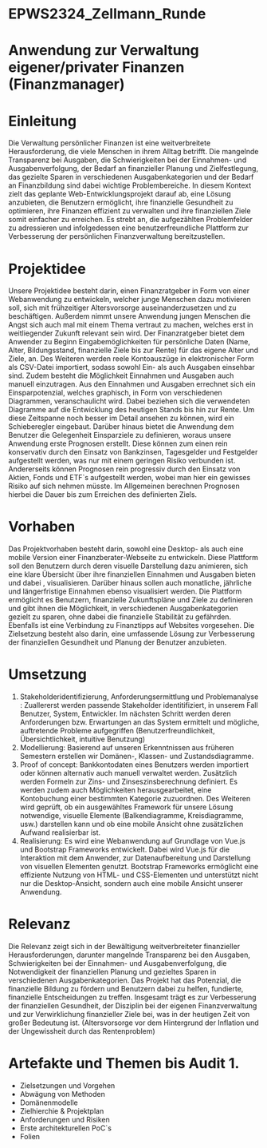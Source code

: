 # EPWS2324_Zellmann_Runde

# Anwendung zur Verwaltung eigener/privater Finanzen (Finanzmanager)

# Einleitung

Die Verwaltung persönlicher Finanzen ist eine weitverbreitete Herausforderung, die viele Menschen in ihrem Alltag betrifft. Die mangelnde Transparenz bei Ausgaben, die Schwierigkeiten bei der Einnahmen- und Ausgabenverfolgung, der Bedarf an finanzieller Planung und Zielfestlegung, das gezielte Sparen in verschiedenen Ausgabenkategorien und der Bedarf an Finanzbildung sind dabei wichtige Problembereiche. In diesem Kontext zielt das geplante Web-Entwicklungsprojekt darauf ab, eine Lösung anzubieten, die Benutzern ermöglicht, ihre finanzielle Gesundheit zu optimieren, ihre Finanzen effizient zu verwalten und ihre finanziellen Ziele somit einfacher zu erreichen. Es strebt an, die aufgezählten Problemfelder zu adressieren und infolgedessen eine benutzerfreundliche Plattform zur Verbesserung der persönlichen Finanzverwaltung bereitzustellen.

# Projektidee

Unsere Projektidee besteht darin, einen Finanzratgeber in Form von einer Webanwendung zu entwickeln, welcher junge Menschen dazu motivieren soll, sich mit frühzeitiger Altersvorsorge auseinanderzusetzen und zu beschäftigen. Außerdem nimmt unsere Anwendung jungen Menschen die Angst sich auch mal mit einem Thema vertraut zu machen, welches erst in weitliegender Zukunft relevant sein wird. Der Finanzratgeber bietet dem Anwender zu Beginn Eingabemöglichkeiten für persönliche Daten (Name, Alter, Bildungsstand, finanzielle Ziele bis zur Rente) für das eigene Alter und Ziele, an. Des Weiteren werden reele Kontoauszüge in elektronischer Form als CSV-Datei importiert, sodass sowohl Ein- als auch Ausgaben einsehbar sind. Zudem besteht die Möglichkeit Einnahmen und Ausgaben auch manuell einzutragen. Aus den Einnahmen und Ausgaben errechnet sich ein Einsparpotenzial, welches graphisch, in Form von verschiedenen Diagrammen, veranschaulicht wird. Dabei beziehen sich die verwendeten Diagramme auf die Entwicklung des heutigen Stands bis hin zur Rente. Um diese Zeitspanne noch besser im Detail ansehen zu können, wird ein Schieberegler eingebaut. Darüber hinaus bietet die Anwendung dem Benutzer die Gelegenheit Einsparziele zu definieren, woraus unsere Anwendung erste Prognosen erstellt. Diese können zum einen rein konservativ durch den Einsatz von Bankzinsen, Tagesgelder und Festgelder aufgestellt werden, was nur mit einem geringen Risiko verbunden ist. Andererseits können Prognosen rein progressiv durch den Einsatz von Aktien, Fonds und ETF`s aufgestellt werden, wobei man hier ein gewisses Risiko auf sich nehmen müsste. Im Allgemeinen berechnen Prognosen hierbei die Dauer bis zum Erreichen des definierten Ziels. 

# Vorhaben 

Das Projektvorhaben besteht darin, sowohl eine Desktop- als auch eine mobile Version einer Finanzberater-Webseite zu entwickeln. Diese Plattform soll den Benutzern durch deren visuelle Darstellung dazu animieren, sich  eine klare Übersicht über ihre finanziellen Einnahmen und Ausgaben bieten und dabei , visualisieren. Darüber hinaus sollen auch monatliche, jährliche und längerfristige Einnahmen ebenso visualisiert werden. Die Plattform ermöglicht es Benutzern, finanzielle Zukunftspläne und Ziele zu definieren und gibt ihnen die Möglichkeit, in verschiedenen Ausgabenkategorien gezielt zu sparen, ohne dabei die finanzielle Stabilität zu gefährden. Ebenfalls ist eine Verbindung zu Finanztipps auf Websites vorgesehen. Die Zielsetzung besteht also darin, eine umfassende Lösung zur Verbesserung der finanziellen Gesundheit und Planung der Benutzer anzubieten.

# Umsetzung

1. Stakeholderidentifizierung, Anforderungsermittlung und Problemanalyse : Zuallererst werden passende Stakeholder identitifiziert, in unserem Fall Benutzer, System, Entwickler. Im nächsten Schritt werden deren Anforderungen bzw. Erwartungen an das System ermittelt und mögliche, auftretende Probleme aufgegriffen (Benutzerfreundlichkeit, Übersichtlichkeit, intuitive Benutzung)
2. Modellierung: Basierend auf unseren Erkenntnissen aus früheren Semestern erstellen wir Domänen-, Klassen- und Zustandsdiagramme.
3. Proof of concept: Bankkontodaten eines Benutzers werden importiert oder können alternativ auch manuell verwaltet werden. Zusätzlich werden Formeln zur Zins- und Zinseszinsberechnung definiert. Es werden  zudem auch Möglichkeiten herausgearbeitet, eine Kontobuchung einer bestimmten Kategorie zuzuordnen. Des Weiteren wird geprüft, ob ein ausgewähltes Framework für unsere Lösung notwendige, visuelle Elemente (Balkendiagramme, Kreisdiagramme, usw.) darstellen kann und ob eine mobile Ansicht ohne zusätzlichen Aufwand realisierbar ist.
4. Realisierung: Es wird eine Webanwendung auf Grundlage von Vue.js und Bootstrap Frameworks entwickelt. Dabei wird Vue.js für die Interaktion mit dem Anwender, zur Datenaufbereitung und Darstellung von visuellen Elementen genutzt. Bootstrap Frameworks ermöglicht eine effiziente Nutzung von HTML- und CSS-Elementen und unterstützt nicht nur die Desktop-Ansicht, sondern auch eine mobile Ansicht unserer Anwendung.

# Relevanz

Die Relevanz zeigt sich in der Bewältigung weitverbreiteter finanzieller Herausforderungen, darunter mangelnde Transparenz bei den Ausgaben, Schwierigkeiten bei der Einnahmen- und Ausgabenverfolgung, die Notwendigkeit der finanziellen Planung und gezieltes Sparen in verschiedenen Ausgabenkategorien. Das Projekt hat das Potenzial, die finanzielle Bildung zu fördern und Benutzern dabei zu helfen, fundierte, finanzielle Entscheidungen zu treffen. Insgesamt trägt es zur Verbesserung der finanziellen Gesundheit, der Disziplin bei der eigenen Finanzverwaltung und zur Verwirklichung finanzieller Ziele bei, was in der heutigen Zeit von großer Bedeutung ist.
(Altersvorsorge vor dem Hintergrund der Inflation und der Ungewissheit durch das Rentenproblem)

# Artefakte und Themen bis Audit 1.

- Zielsetzungen und Vorgehen
- Abwägung von Methoden
- Domänenmodelle
- Zielhierchie & Projektplan
- Anforderungen und Risiken
- Erste architekturellen PoC`s
- Folien
